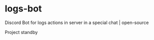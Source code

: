 # logs-bot
Discord Bot for logs actions in server in a special chat | open-source


Project standby
